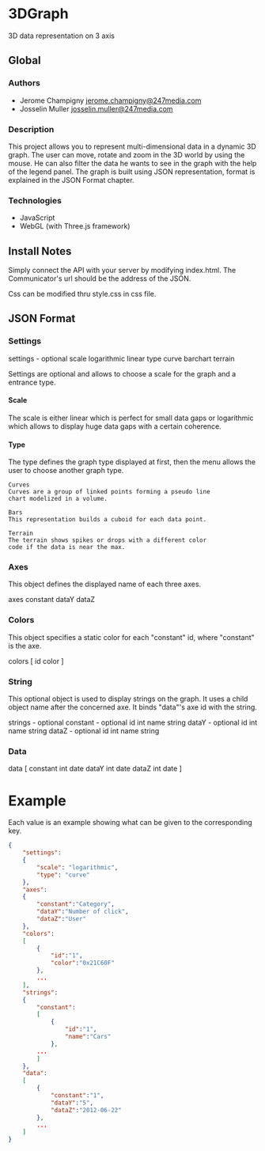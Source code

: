 3DGraph
=======

3D data representation on 3 axis

## Global

### Authors ###
- Jerome Champigny <jerome.champigny@247media.com>
- Josselin Muller <josselin.muller@247media.com>

### Description ###
This project allows you to represent multi-dimensional data in a dynamic 3D graph.
The user can move, rotate and zoom in the 3D world by using the mouse. He can also
filter the data he wants to see in the graph with the help of the legend panel.
The graph is built using JSON representation, format is explained in the JSON Format
chapter.

### Technologies ###
- JavaScript
- WebGL (with Three.js framework)

## Install Notes

Simply connect the API with your server by modifying index.html. The Communicator's
url should be the address of the JSON.

Css can be modified thru style.css in css file.

## JSON Format

### Settings

settings - optional
    scale
        logarithmic
        linear
    type
        curve
        barchart
        terrain

Settings are optional and allows to choose a scale for the graph
and a entrance type.

#### Scale
The scale is either linear which is perfect for small data gaps or
logarithmic which allows to display huge data gaps with a certain
coherence.

#### Type
The type defines the graph type displayed at first, then the menu
allows the user to choose another graph type.

    Curves
    Curves are a group of linked points forming a pseudo line
    chart modelized in a volume.

    Bars
    This representation builds a cuboid for each data point.

    Terrain
    The terrain shows spikes or drops with a different color
    code if the data is near the max.

### Axes

This object defines the displayed name of each three axes.

axes
    constant
    dataY
    dataZ

### Colors

This object specifies a static color for each "constant" id, where
"constant" is the axe.

colors
    [
        id
        color
    ]

### String

This optional object is used to display strings on the graph. It uses a child
object name after the concerned axe. It binds "data"'s axe id with the string.

strings - optional
    constant - optional
        id
            int
        name
            string
    dataY - optional
        id
            int
        name
            string
    dataZ - optional
        id
            int
        name
            string

### Data

data
    [
        constant
            int
            date
        dataY
            int
            date
        dataZ
            int
            date
    ]

# Example

Each value is an example showing what can be given to the corresponding key.

```json
{
    "settings":
    {
        "scale": "logarithmic",
        "type": "curve"
    },
    "axes":
    {
        "constant":"Category",
        "dataY":"Number of click",
        "dataZ":"User"
    },
    "colors":
    [
        {
            "id":"1",
            "color":"0x21C60F"
        },
        ...
    ],
    "strings":
    {
        "constant":
        [
            {
                "id":"1",
                "name":"Cars"
            },
        ...
        ]
    },
    "data":
    [
        {
            "constant":"1",
            "dataY":"5",
            "dataZ":"2012-06-22"
        },
        ...
    ]
}
```
